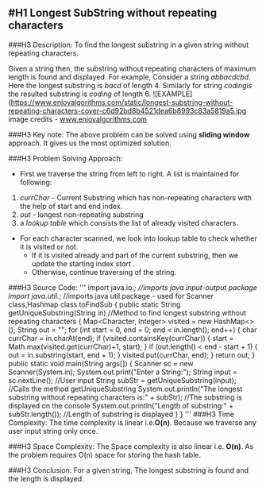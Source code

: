 #H1 Longest SubString without repeating characters
---

###H3 Description: 
To find the longest substring in a given string without repeating characters. 

Given a string then, the substring without repeating characters of maximum length is found and displayed. For example, Consider a string *abbacdcbd*. Here the longest substring is *bacd* of length 4. Similarly for string *codingis* the resulted substring is *coding* of length 6.
![EXAMPLE] (https://www.enjoyalgorithms.com/static/longest-substring-without-repeating-characters-cover-c6d92bd8b4521dea6b8993c83a5819a5.jpg
image credits - www.enjoyalgorithms.com

###H3 Key note: 
The above problem can be solved using **sliding window** approach. It gives us the most optimized solution.

###H3 Problem Solving Approach:
- First we traverse the string from left to right. A list is maintained for following:
 1. *currChar* - Current Substring which has non-repeating characters with the help of start and end index.
 2. *out* - longest non-repeating substring
 3. a *lookup table* which consists the list of already visited characters.
- For each character scanned, we look into lookup table to check whether it is visited or not. 
    - If it is visited already and part of the current substring, then we update the starting index *start* .
    - Otherwise, continue traversing of the string. 

###H3 Source Code:
'''
import java.io.*;  //imports java input-output package
import java.util.*; //imports java util package - used for Scanner class,Hashmap
class toFindSub
{
    public static String getUniqueSubstring(String in)  //Method to find longest substring without repeating characters
    {
      Map<Character, Integer> visited = new HashMap<>();
      String out = "";
      for (int start = 0, end = 0; end < in.length(); end++) 
      {
         char currChar = in.charAt(end);
         if (visited.containsKey(currChar)) 
         {
             start = Math.max(visited.get(currChar)+1, start);
         }
         if (out.length() < end - start + 1) 
         {
             out = in.substring(start, end + 1);
         }
         visited.put(currChar, end);
      }
      return out;
    }
    public static void main(String args[])
    {
        Scanner sc = new Scanner(System.in);
	System.out.print("Enter a String:");
	String input = sc.nextLine();                  //User input
	String subStr = getUniqueSubstring(input);     //Calls the method getUniqueSubstring
	System.out.println("The longest substring without repeating characters is:" + subStr);   //The substring is displayed on the console
        System.out.println("Length of substring:" + subStr.length());                            //Length of substring is displayed
    }
}
'''
###H3 Time Complexity: 
The time complexity is linear i.e.**O(n)**. Because we traverse any user input string only once.

###H3 Space Complexity: 
The Space complexity is also linear i.e. **O(n)**. As the problem requires O(n) space for storing the hash table.

###H3 Conclusion:
For a given string, The longest substring is found and the length is displayed.



